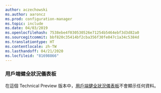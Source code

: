 ```yaml
---
author: aczechowski
ms.author: aaroncz
ms.prod: configuration-manager
ms.topic: include
ms.date: 04/03/2019
ms.openlocfilehash: 7538ebe4f030530526e71254b5464ebf3d3d82a0
ms.sourcegitcommit: bbf820c35414bf2cba356f30fe047c1a34c5384d
ms.translationtype: HT
ms.contentlocale: zh-TW
ms.lasthandoff: 04/21/2020
ms.locfileid: "81698866"
---
```

### <a name="client-health-dashboard"></a><a name="ki_health"></a> 用戶端健全狀況儀表板

在這個 Technical Preview 版本中，[用戶端健全狀況儀表板](../../technical-preview-1901.md#bkmk_health)不會顯示任何資料。